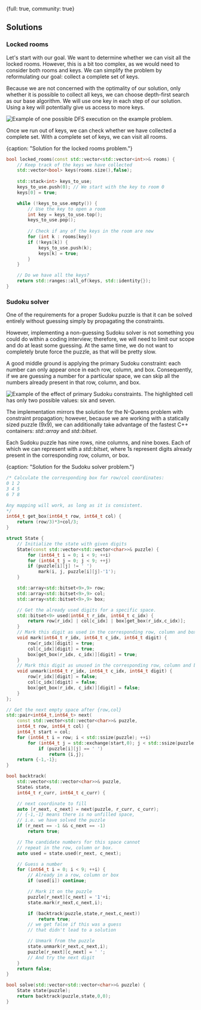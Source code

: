 {full: true, community: true}
## Solutions

### Locked rooms

Let's start with our goal. We want to determine whether we can visit all the locked rooms. However, this is a bit too complex, as we would need to consider both rooms and keys. We can simplify the problem by reformulating our goal: collect a complete set of keys.

Because we are not concerned with the optimality of our solution, only whether it is possible to collect all keys, we can choose depth-first search as our base algorithm. We will use one key in each step of our solution. Using a key will potentially give us access to more keys.

![Example of one possible DFS execution on the example problem.](traversal/locked_rooms_dfs.png)

Once we run out of keys, we can check whether we have collected a complete set. With a complete set of keys, we can visit all rooms.

{caption: "Solution for the locked rooms problem."}
```cpp
bool locked_rooms(const std::vector<std::vector<int>>& rooms) {
    // Keep track of the keys we have collected
    std::vector<bool> keys(rooms.size(),false);
    
    std::stack<int> keys_to_use;
    keys_to_use.push(0); // We start with the key to room 0
    keys[0] = true;

    while (!keys_to_use.empty()) {
        // Use the key to open a room
        int key = keys_to_use.top();
        keys_to_use.pop();
        
        // Check if any of the keys in the room are new
        for (int k : rooms[key])
        if (!keys[k]) {
            keys_to_use.push(k);
            keys[k] = true;
        }
    }

    // Do we have all the keys?
    return std::ranges::all_of(keys, std::identity{});
}
```

<!-- https://compiler-explorer.com/z/bY9q9xd85 -->


### Sudoku solver

One of the requirements for a proper Sudoku puzzle is that it can be solved entirely without guessing simply by propagating the constraints.

However, implementing a non-guessing Sudoku solver is not something you could do within a coding interview; therefore, we will need to limit our scope and do at least some guessing. At the same time, we do not want to completely brute force the puzzle, as that will be pretty slow.

A good middle ground is applying the primary Sudoku constraint: each number can only appear once in each row, column, and box. Consequently, if we are guessing a number for a particular space, we can skip all the numbers already present in that row, column, and box.

![Example of the effect of primary Sudoku constraints. The highlighted cell has only two possible values: six and seven.](traversal/sudoku_constraints.png)

The implementation mirrors the solution for the N-Queens problem with constraint propagation; however, because we are working with a statically sized puzzle (9x9), we can additionally take advantage of the fastest C++ containers: *std::array* and *std::bitset*.

Each Sudoku puzzle has nine rows, nine columns, and nine boxes. Each of which we can represent with a *std::bitset*, where 1s represent digits already present in the corresponding row, column, or box.

{caption: "Solution for the Sudoku solver problem."}
```cpp
/* Calculate the corresponding box for row/col coordinates:
0 1 2
3 4 5
6 7 8

Any mapping will work, as long as it is consistent.
*/
int64_t get_box(int64_t row, int64_t col) {
    return (row/3)*3+col/3;
}

struct State {
    // Initialize the state with given digits
    State(const std::vector<std::vector<char>>& puzzle) {
        for (int64_t i = 0; i < 9; ++i)
        for (int64_t j = 0; j < 9; ++j)
        if (puzzle[i][j] != ' ')
            mark(i, j, puzzle[i][j]-'1');
    }

    std::array<std::bitset<9>,9> row;
    std::array<std::bitset<9>,9> col;
    std::array<std::bitset<9>,9> box;

    // Get the already used digits for a specific space.
    std::bitset<9> used(int64_t r_idx, int64_t c_idx) {
        return row[r_idx] | col[c_idx] | box[get_box(r_idx,c_idx)];
    }
    // Mark this digit as used in the corresponding row, column and box.
    void mark(int64_t r_idx, int64_t c_idx, int64_t digit) {
        row[r_idx][digit] = true;
        col[c_idx][digit] = true;
        box[get_box(r_idx, c_idx)][digit] = true;
    }
    // Mark this digit as unused in the corresponding row, column and box.
    void unmark(int64_t r_idx, int64_t c_idx, int64_t digit) {
        row[r_idx][digit] = false;
        col[c_idx][digit] = false;
        box[get_box(r_idx, c_idx)][digit] = false;
    }
};

// Get the next empty space after {row,col}
std::pair<int64_t,int64_t> next(
    const std::vector<std::vector<char>>& puzzle,
    int64_t row, int64_t col) {
    int64_t start = col;
    for (int64_t i = row; i < std::ssize(puzzle); ++i)
        for (int64_t j = std::exchange(start,0); j < std::ssize(puzzle[i]); ++j)
            if (puzzle[i][j] == ' ')
                return {i,j};
    return {-1,-1};
}

bool backtrack(
    std::vector<std::vector<char>>& puzzle,
    State& state,
    int64_t r_curr, int64_t c_curr) {

    // next coordinate to fill
    auto [r_next, c_next] = next(puzzle, r_curr, c_curr);
    // {-1,-1} means there is no unfilled space, 
    // i.e. we have solved the puzzle
    if (r_next == -1 && c_next == -1)
        return true;

    // The candidate numbers for this space cannot
    // repeat in the row, column or box.
    auto used = state.used(r_next, c_next);

    // Guess a number
    for (int64_t i = 0; i < 9; ++i) {
        // Already in a row, column or box
        if (used[i]) continue;

        // Mark it on the puzzle
        puzzle[r_next][c_next] = '1'+i;
        state.mark(r_next,c_next,i);

        if (backtrack(puzzle,state,r_next,c_next))
            return true;
        // we get false if this was a guess
        // that didn't lead to a solution

        // Unmark from the puzzle
        state.unmark(r_next,c_next,i);
        puzzle[r_next][c_next] = ' ';
        // And try the next digit
    }
    return false;
}

bool solve(std::vector<std::vector<char>>& puzzle) {
    State state(puzzle);
    return backtrack(puzzle,state,0,0);
}
```

<!-- https://compiler-explorer.com/z/arb7G9nGo -->